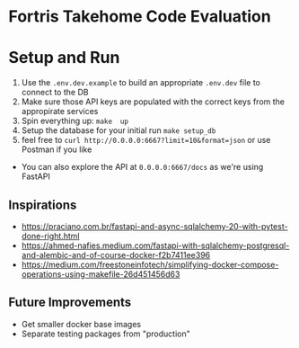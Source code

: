 # Fortris Takehome Code Evaluation

# Setup and Run
1. Use the `.env.dev.example` to build an appropriate `.env.dev` file to connect to the DB
2. Make sure those API keys are populated with the correct keys from the appropirate services
3. Spin everything up: `make  up`
4. Setup the database for your initial run `make setup_db`
5. feel free to `curl http://0.0.0.0:6667?limit=10&format=json` or use Postman if you like

* You can also explore the API at `0.0.0.0:6667/docs` as we're using FastAPI


## Inspirations
* https://praciano.com.br/fastapi-and-async-sqlalchemy-20-with-pytest-done-right.html
* https://ahmed-nafies.medium.com/fastapi-with-sqlalchemy-postgresql-and-alembic-and-of-course-docker-f2b7411ee396
* https://medium.com/freestoneinfotech/simplifying-docker-compose-operations-using-makefile-26d451456d63

## Future Improvements
* Get smaller docker base images
* Separate testing packages from "production"